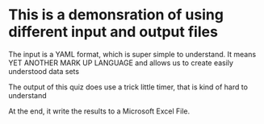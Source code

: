 # This is a demonsration of using different input and output files

The input is a YAML format, which is super simple to understand.
It means YET ANOTHER MARK UP LANGUAGE and allows us to create easily understood data sets

The output of this quiz does use a trick little timer, that is kind of hard to understand

At the end, it write the results to a Microsoft Excel File.